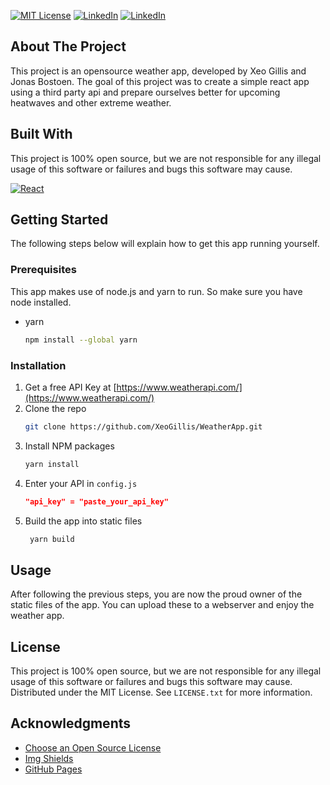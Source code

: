 [![MIT License][license-shield]][license-url]
[![LinkedIn][linkedin-shield]][linkedin-url-jonas]
[![LinkedIn][linkedin-shield]][linkedin-url-xeo]


<!-- ABOUT THE PROJECT -->
## About The Project

This project is an opensource weather app, developed by Xeo Gillis and Jonas Bostoen. The goal of this project was to create a simple react app using a third party api and prepare ourselves better for upcoming heatwaves and other extreme weather.


## Built With


This project is 100% open source, but we are not responsible for any illegal usage of this software or failures and bugs this software may cause. 

[![React][React.js]][React-url]


<!-- GETTING STARTED -->
## Getting Started

The following steps below will explain how to get this app running yourself.

### Prerequisites

This app makes use of node.js and yarn to run. So make sure you have node installed.
* yarn
  ```sh
  npm install --global yarn
  ```

### Installation

1. Get a free API Key at [https://www.weatherapi.com/](https://www.weatherapi.com/)
2. Clone the repo
   ```sh
   git clone https://github.com/XeoGillis/WeatherApp.git
   ```
3. Install NPM packages
   ```sh
   yarn install
   ```
4. Enter your API in `config.js`
   ```json
   "api_key" = "paste_your_api_key"
   ```
5. Build the app into static files
   ```sh
    yarn build
   ```


<!-- USAGE EXAMPLES -->
## Usage

After following the previous steps, you are now the proud owner of the static files of the app. You can upload these to a webserver and enjoy the weather app.


<!-- LICENSE -->
## License

This project is 100% open source, but we are not responsible for any illegal usage of this software or failures and bugs this software may cause.
Distributed under the MIT License. See `LICENSE.txt` for more information.


<!-- ACKNOWLEDGMENTS -->
## Acknowledgments

* [Choose an Open Source License](https://choosealicense.com)
* [Img Shields](https://shields.io)
* [GitHub Pages](https://pages.github.com)




<!-- MARKDOWN LINKS & IMAGES -->
<!-- https://www.markdownguide.org/basic-syntax/#reference-style-links -->
[React.js]: https://img.shields.io/badge/React-20232A?style=for-the-badge&logo=react&logoColor=61DAFB
[React-url]: https://reactjs.org/
[linkedin-shield]: https://img.shields.io/badge/-LinkedIn-black.svg?style=for-the-badge&logo=linkedin&colorB=555
[license-shield]: https://img.shields.io/github/license/othneildrew/Best-README-Template.svg?style=for-the-badge
[license-url]: https://github.com/othneildrew/Best-README-Template/blob/master/LICENSE.
[linkedin-url-jonas]: https://www.linkedin.com/in/jonas-bostoen-0322b1223/
[linkedin-url-xeo]: https://www.linkedin.com/in/xeo-gillis-b729b8222/

